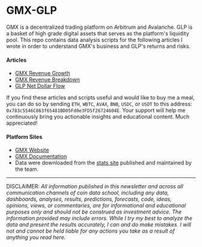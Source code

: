 # GMX-GLP

GMX is a decentralized trading platform on Arbitrum and Avalanche. GLP is a 
basket of high grade digital assets that serves as the platform's liquidity 
pool. This repo contains data analysis scripts for the following articles I 
wrote in order to understand GMX's business and GLP's returns and risks.

#### Articles

* [GMX Revenue Growth](https://coindataschool.substack.com/p/gmx-revenue-growth?r=1ly8yy&s=w&utm_campaign=post&utm_medium=web)
* [GMX Revenue Breakdown](https://coindataschool.substack.com/p/gmx-revenue-breakdown?r=1ly8yy&s=w&utm_campaign=post&utm_medium=web)
* [GLP Net Dollar Flow](https://coindataschool.substack.com/p/glp-net-dollar-flow?r=1ly8yy&s=w&utm_campaign=post&utm_medium=web)

If you find these articles and scripts useful and would like to buy me a meal,
you can do so by sending `ETH`, `WBTC`, `AVAX`, `BNB`, `USDC`, or `USDT` to 
this address: `0x783c5546C863f65481BD05Fd0e3FD5f26724604E`. Your support will 
help me continuously bring you actionable insights and educational content. 
Much appreciated!

#### Platform Sites

* [GMX Website](https://gmx.io/)
* [GMX Documentation](https://gmxio.gitbook.io/)
* Data were downloaded from the [stats site](https://stats.gmx.io) published
and maintained by the team.

---
DISCLAIMER: *All information published in this newsletter and across all communication channels of coin data school, including any data, dashboards, analyses, results, predictions, forecasts, code, ideas, opinions, views, or commentaries, are for informational and educational purposes only and should not be construed as investment advice. The information provided may include errors. While I try my best to analyze the data and present the results accurately, I can and do make mistakes. I will not and cannot be held liable for any actions you take as a result of anything you read here.*